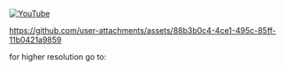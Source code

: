 [![YouTube](http://i.ytimg.com/vi/gTsHUWjRZCs/hqdefault.jpg)](https://www.youtube.com/watch?v=gTsHUWjRZCs)


https://github.com/user-attachments/assets/88b3b0c4-4ce1-495c-85ff-11b0421a9859

for higher resolution go to: 
